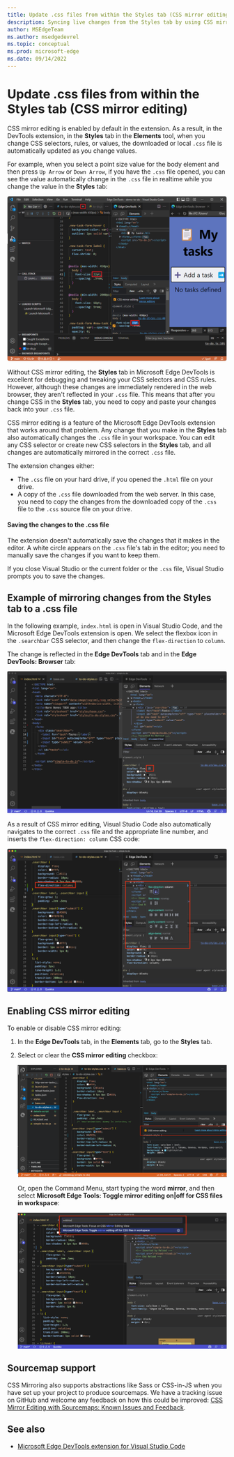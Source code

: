 ```yaml
---
title: Update .css files from within the Styles tab (CSS mirror editing)
description: Syncing live changes from the Styles tab by using CSS mirror editing in the Microsoft Edge Developer Tools extension for Visual Studio Code.
author: MSEdgeTeam
ms.author: msedgedevrel
ms.topic: conceptual
ms.prod: microsoft-edge
ms.date: 09/14/2022
---
```

# Update .css files from within the Styles tab (CSS mirror editing)

CSS mirror editing is enabled by default in the extension.  As a result, in the DevTools extension, in the **Styles** tab in the **Elements** tool, when you change CSS selectors, rules, or values, the downloaded or local `.css` file is automatically updated as you change values.  

For example, when you select a point size value for the body element and then press `Up Arrow` or `Down Arrow`, if you have the `.css` file opened, you can see the value automatically change in the `.css` file in realtime while you change the value in the **Styles** tab:

![Live editing of the .css file when you change values in the Styles tab](./css-mirror-editing-styles-tab-images/live-mirror-editing.png)

Without CSS mirror editing, the **Styles** tab in Microsoft Edge DevTools is excellent for debugging and tweaking your CSS selectors and CSS rules.  However, although these changes are immediately rendered in the web browser, they aren't reflected in your `.css` file.  This means that after you change CSS in the **Styles** tab, you need to copy and paste your changes back into your `.css` file.

CSS mirror editing is a feature of the Microsoft Edge DevTools extension that works around that problem.
Any change that you make in the **Styles** tab also automatically changes the `.css` file in your workspace.
You can edit any CSS selector or create new CSS selectors in the **Styles** tab, and all changes are automatically mirrored in the correct `.css` file.

The extension changes either:
*  The `.css` file on your hard drive, if you opened the `.html` file on your drive.
*  A copy of the `.css` file downloaded from the web server.  In this case, you need to copy the changes from the downloaded copy of the `.css` file to the `.css` source file on your drive.


#### Saving the changes to the .css file

The extension doesn't automatically save the changes that it makes in the editor.  A white circle appears on the `.css` file's tab in the editor; you need to manually save the changes if you want to keep them.

If you close Visual Studio or the current folder or the `.css` file, Visual Studio prompts you to save the changes.


<!-- ====================================================================== -->
## Example of mirroring changes from the Styles tab to a .css file

In the following example, `index.html` is open in Visual Studio Code, and the Microsoft Edge DevTools extension is open.  We select the flexbox icon in the `.searchbar` CSS selector, and then change the `flex-direction` to `column`.

The change is reflected in the **Edge DevTools** tab and in the **Edge DevTools: Browser** tab:

![Selecting the flexbox icon in the Styles tab to create a CSS change](./css-mirror-editing-styles-tab-images/css-mirror-editing-start.png)

As a result of CSS mirror editing, Visual Studio Code also automatically navigates to the correct `.css` file and the appropriate line number, and inserts the `flex-direction: column` CSS code:

![Changing the CSS setting created a new line of code in the correct .css file](./css-mirror-editing-styles-tab-images/css-mirror-editing-changed-file.png)


<!-- ====================================================================== -->
## Enabling CSS mirror editing

To enable or disable CSS mirror editing:

1. In the **Edge DevTools** tab, in the **Elements** tab, go to the **Styles** tab.

1. Select or clear the **CSS mirror editing** checkbox:

   ![Checkbox in the Styles panel of the Elements tool to enable or disable CSS mirroring](./css-mirror-editing-styles-tab-images/css-mirror-editing-checkbox.png)

   Or, open the Command Menu, start typing the word **mirror**, and then select **Microsoft Edge Tools: Toggle mirror editing on|off for CSS files in workspace**:

   ![Using the Command Menu to focus the CSS mirror editing view and turn CSS mirror editing on or off](./css-mirror-editing-styles-tab-images/css-mirror-editing-command.png)


<!-- ====================================================================== -->
## Sourcemap support

CSS Mirroring also supports abstractions like Sass or CSS-in-JS when you have set up your project to produce sourcemaps.  We have a tracking issue on GitHub and welcome any feedback on how this could be improved: [CSS Mirror Editing with Sourcemaps: Known Issues and Feedback](https://github.com/microsoft/vscode-edge-devtools/issues/965).


<!-- ====================================================================== -->
## See also

* [Microsoft Edge DevTools extension for Visual Studio Code](../microsoft-edge-devtools-extension.md)

